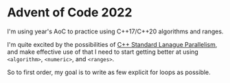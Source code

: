 # Advent of Code 2022

I'm using year's AoC to practice using C++17/C++20 algorithms and ranges.  

I'm quite excited by the possibilities of [C++ Standard Lanague Parallelism](https://developer.nvidia.com/blog/accelerating-standard-c-with-gpus-using-stdpar/), and make effective use of that I need to start getting better at using `<algorithm>`, `<numeric>`, and `<ranges>`.

So to first order, my goal is to write as few explicit for loops as possible.